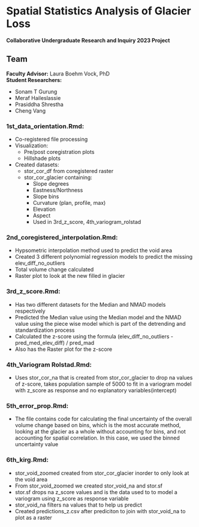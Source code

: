 # Spatial Statistics Analysis of Glacier Loss  
**Collaborative Undergraduate Research and Inquiry 2023 Project**  

## Team  
**Faculty Advisor:** Laura Boehm Vock, PhD  
**Student Researchers:**  
- Sonam T Gurung  
- Meraf Haileslassie  
- Prasiddha Shrestha  
- Cheng Vang  

### 1st_data_orientation.Rmd:
- Co-registered file processing  
- Visualization:  
  - Pre/post coregistration plots  
  - Hillshade plots  
- Created datasets:  
  - stor_cor_df from coregistered raster  
  - stor_cor_glacier containing:  
    - Slope degrees  
    - Eastness/Northness  
    - Slope bins  
    - Curvature (plan, profile, max)  
    - Elevation  
    - Aspect  
    - Used in 3rd_z_score, 4th_variogram_rolstad

    
### 2nd_coregistered_interpolation.Rmd:
- Hypsometric interpolation method used to predict the void area
- Created 3 different polynomial regression models to predict the missing elev_diff_no_outliers
- Total volume change calculated
- Raster plot to look at the new filled in glacier
   
### 3rd_z_score.Rmd:
- Has two different datasets for the Median and NMAD models respectively
- Predicted the Median value using the Median model and the NMAD value using the piece wise model which is part of the detrending and standardization process
- Calculated the z-score using the formula (elev_diff_no_outliers - pred_med_elev_diff) / pred_mad
- Also has the Raster plot for the z-score
    

### 4th_Variogram Rolstad.Rmd:
- Uses stor_cor_na that is created from stor_cor_glacier to drop na values of z-score, takes population sample of 5000 to fit in a variogram model with z_score as response and no explanatory variables(intercept)
  
### 5th_error_prop.Rmd:
- The file contains code for calculating the final uncertainty of the overall volume change based on bins, which is the most accurate method, looking at the glacier as a whole without accounting for bins, and not accounting for spatial correlation. In this case, we used the binned uncertainty value

### 6th_kirg.Rmd:
- stor_void_zoomed created from stor_cor_glacier inorder to only look at the void area
- From stor_void_zoomed we created stor_void_na and stor.sf
- stor.sf drops na z_score values and is the data used to to model a variogram using z_score as response variable 
- stor_void_na filters na values that to help us predict
- Created predictions_z.csv after prediciton to join with stor_void_na to plot as a raster